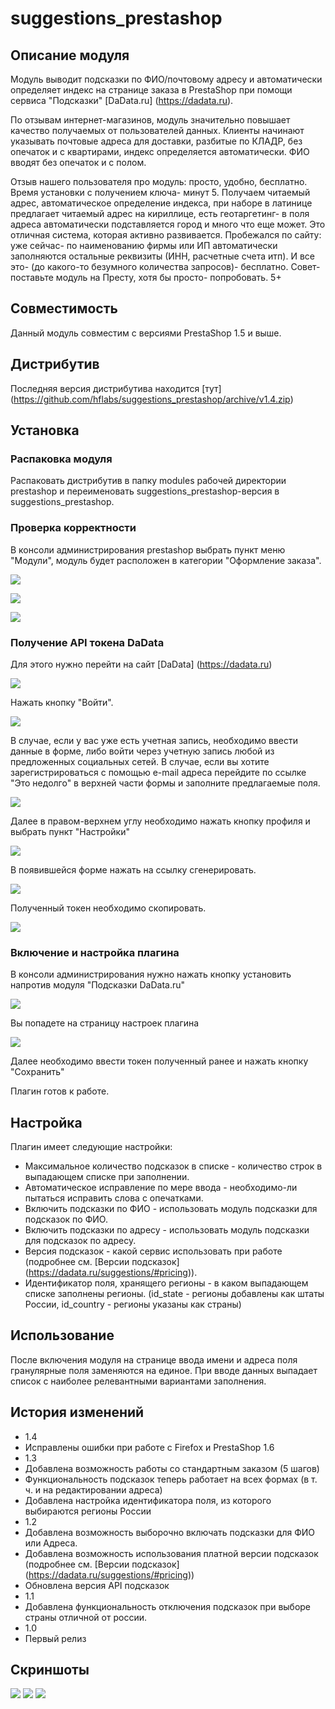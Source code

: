 suggestions_prestashop
======================

Описание модуля
---------------

Модуль выводит подсказки по ФИО/почтовому адресу и автоматически определяет индекс на странице заказа в PrestaShop при помощи сервиса "Подсказки" [DaData.ru] (https://dadata.ru).

По отзывам интернет-магазинов, модуль значительно повышает качество получаемых от пользователей данных. Клиенты начинают указывать почтовые адреса для доставки, разбитые по КЛАДР, без опечаток и с квартирами, индекс определяется автоматически. ФИО вводят без опечаток и с полом.
 
Отзыв нашего пользователя про модуль:
просто, удобно, бесплатно. Время установки с получением ключа- минут 5. Получаем читаемый адрес, автоматическое определение индекса, при наборе в латинице предлагает читаемый адрес на кириллице, есть геотаргетинг- в поля адреса автоматически подставляется город и много что еще может. Это отличная система, которая активно развивается. Пробежался по сайту: уже сейчас- по наименованию фирмы или ИП автоматически заполняются остальные реквизиты (ИНН, расчетные счета итп). И все это- (до какого-то безумного количества запросов)- бесплатно. Совет- поставьте модуль на Престу, хотя бы просто- попробовать. 5+

Совместимость
-------------

Данный модуль совместим с версиями PrestaShop 1.5 и выше.

Дистрибутив
-----------

Последняя версия дистрибутива находится [тут] (https://github.com/hflabs/suggestions_prestashop/archive/v1.4.zip)

Установка
---------
### Распаковка модуля
Распаковать дистрибутив в папку modules рабочей директории prestashop и переименовать suggestions_prestashop-версия в suggestions_prestashop.
### Проверка корректности
В консоли администрирования prestashop выбрать пункт меню "Модули", модуль будет расположен в категории "Оформление заказа".

![](doc/dadata-prestashop-admin.png)

![](doc/dadata-prestashop-plugins.png)

![](doc/dadata-prestashop-plugins-install.png)

### Получение API токена DaData
Для этого нужно перейти на сайт [DaData] (https://dadata.ru)

![](doc/dadata-home.png)

Нажать кнопку "Войти".

![](doc/dadata-login.png)

В случае, если у вас уже есть учетная запись, необходимо ввести данные в форме, либо войти через учетную запись любой из предложенных социальных сетей.
В случае, если вы хотите зарегистрироваться с помощью e-mail адреса перейдите по ссылке "Это недолго" в верхней части формы и заполните предлагаемые поля.

![](doc/dadata-new.png)

Далее в правом-верхнем углу необходимо нажать кнопку профиля и выбрать пункт "Настройки"

![](doc/dadata-menu.png)

В появившейся форме нажать на ссылку сгенерировать.

![](doc/dadata-settings-initial.png)

Полученный токен необходимо скопировать.

![](doc/dadata-settings-token.png)

### Включение и настройка плагина
В консоли администрирования нужно нажать кнопку установить напротив модуля "Подсказки DaData.ru"

![](doc/dadata-prestashop-plugins-install.png)

Вы попадете на страницу настроек плагина

![](doc/dadata-prestashop-plugins-settings-edited.png)

Далее необходимо ввести токен полученный ранее и нажать кнопку "Сохранить"

Плагин готов к работе.

Настройка
---------

Плагин имеет следующие настройки:
* Максимальное количество подсказок в списке - количество строк в выпадающем списке при заполнении.
* Автоматическое исправление по мере ввода - необходимо-ли пытаться исправить слова с опечатками.
* Включить подсказки по ФИО - использовать модуль подсказки для подсказок по ФИО.
* Включить подсказки по адресу - использовать модуль подсказки для подсказок по адресу.
* Версия подсказок - какой сервис использовать при работе (подробнее см. [Версии подсказок] (https://dadata.ru/suggestions/#pricing)).
* Идентификатор поля, хранящего регионы - в каком выпадающем списке заполнены регионы. (id_state - регионы добавлены как штаты России, id_country - регионы указаны как страны)


Использование
-------------

После включения модуля на странице ввода имени и адреса поля гранулярные поля заменяются на единое. При вводе данных выпадает список с наиболее релевантными вариантами заполнения. 

История изменений
-----------------

* 1.4
 * Исправлены ошибки при работе с Firefox и PrestaShop 1.6
* 1.3
 * Добавлена возможность работы со стандартным заказом (5 шагов)
 * Функциональность подсказок теперь работает на всех формах (в т. ч. и на редактировании адреса)
 * Добавлена настройка идентификатора поля, из которого выбираются регионы России
* 1.2
 * Добавлена возможность выборочно включать подсказки для ФИО или Адреса.
 * Добавлена возможность использования платной версии подсказок (подробнее см. [Версии подсказок] (https://dadata.ru/suggestions/#pricing))
 * Обновлена версия API подсказок
* 1.1
 * Добавлена функциональность отключения подсказок при выборе страны отличной от россии.
* 1.0
 * Первый релиз

Скриншоты
---------
![](doc/dadata-prestashop-demo-1.png)
![](doc/dadata-prestashop-demo-2.png)
![](doc/dadata-prestashop-demo-3.png)
